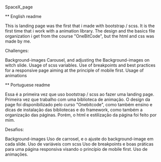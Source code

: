 SpaceX_page


** English readme

This is landing page was the first that i made with bootstrap / scss. It is the first time that i work with a animation library. The design and the basics file organization i get from the course "OneBitCode", but the html and css was made by me.

Challenges:

Background-images
Carousel, and adjusting the Background-images on witch slide.
Usage of scss variables.
Use of breakpoints and best practices for a responsive page aiming at the principle of mobile first.
Usage of animations


** Portuguese readme

Essa é a primeira vez que uso bootstrap / scss ao fazer uma landing page. Primeira vez que trabalho com uma biblioteca de animação. O design da page foi disponibilizado pelo curso "Onebitcode", como também ensino e dicas de instalação das bibliotecas e do framework, como também a organização das páginas. Porém, o html e estilização da página foi feito por mim.

Desafios:

Background-images
Uso de carrosel, e o ajuste do background-image em cada slide.
Uso de variáveis com scss
Uso de breakpoints e boas práticas para uma página responsiva visando o princípio de mobile first.
Uso de animações.


